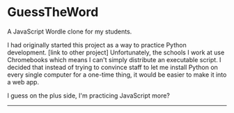 # GuessTheWord
A JavaScript Wordle clone for my students.

I had originally started this project as a way to practice Python development. [link to other project]
Unfortunately, the schools I work at use Chromebooks which means I can't simply distribute an executable script.
I decided that instead of trying to convince staff to let me install Python on every single computer for a one-time thing, it would be easier to make it into a web app.

I guess on the plus side, I'm practicing JavaScript more?

_________________________________________________________________________________________________________________________________________________________________
